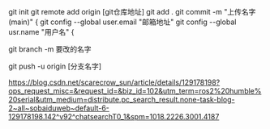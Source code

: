 git init
git remote add origin [git仓库地址]
git add .
git commit -m "上传名字(main)"
{
  git config --global user.email "邮箱地址"
  git config --global usr.name "用户名"
{

git branch -m 要改的名字

git push -u origin [分支名字]

https://blog.csdn.net/scarecrow_sun/article/details/129178198?ops_request_misc=&request_id=&biz_id=102&utm_term=ros2%20humble%20serial&utm_medium=distribute.pc_search_result.none-task-blog-2~all~sobaiduweb~default-6-129178198.142^v92^chatsearchT0_1&spm=1018.2226.3001.4187
